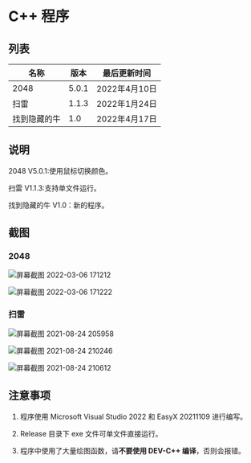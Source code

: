 # C++ 程序

## 列表

| 名称 | 版本 | 最后更新时间  |
| ---- | ---- | ------------- |
| 2048 | 5.0.1  | 2022年4月10日 |
| 扫雷 | 1.1.3 | 2022年1月24日 |
| 找到隐藏的牛 | 1.0 | 2022年4月17日 |

## 说明

2048 V5.0.1:使用鼠标切换颜色。

扫雷 V1.1.3:支持单文件运行。

找到隐藏的牛 V1.0：新的程序。

## 截图

### 2048

![屏幕截图 2022-03-06 171212](https://user-images.githubusercontent.com/88885257/156916685-7579dfde-fc77-4bc1-a5d4-96aaed2f5116.png)

![屏幕截图 2022-03-06 171222](https://user-images.githubusercontent.com/88885257/156916689-642b6127-9128-4c08-9ad6-780f9950c35b.png)

### 扫雷

![屏幕截图 2021-08-24 205958](https://user-images.githubusercontent.com/88885257/130621625-fc0d2298-ffce-4fa5-b305-403e2b86f7f5.png)

![屏幕截图 2021-08-24 210246](https://user-images.githubusercontent.com/88885257/130621654-7b7a9a0a-e26e-4086-86cd-efcd2b2f5031.png)

![屏幕截图 2021-08-24 210612](https://user-images.githubusercontent.com/88885257/130621696-b9926986-2f42-42df-9899-f8ac98277ee6.png)

## 注意事项

1. 程序使用 Microsoft Visual Studio 2022 和 EasyX 20211109 进行编写。

2. Release 目录下 exe 文件可单文件直接运行。

3. 程序中使用了大量绘图函数，请**不要使用 DEV-C++ 编译**，否则会报错。
